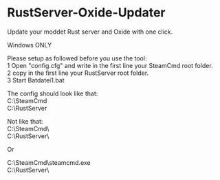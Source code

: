 # RustServer-Oxide-Updater
Update your moddet Rust server and Oxide with one click.

Windows ONLY  

Please setup as followed before you use the tool:  
1 Open "config.cfg" and write in the first line your SteamCmd root folder.  
2 copy in the first line your RustServer root folder.  
3 Start Batdatei1.bat  

The config should look like that:  
C:\SteamCmd  
C:\RustServer  

Not like that:  
C:\SteamCmd\  
C:\RustServer\  

Or

C:\SteamCmd\steamcmd.exe  
C:\RustServer\  
